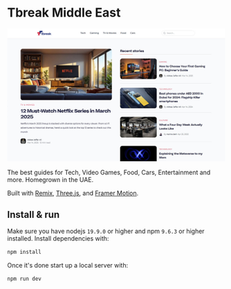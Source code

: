 # Tbreak Middle East

[![Site preview](/public/site-preview.jpg)](https://tbreak.com)

The best guides for Tech, Video Games, Food, Cars, Entertainment and more. Homegrown in the UAE.

Built with [Remix](https://remix.run/), [Three.js](https://threejs.org/), and [Framer Motion](https://www.framer.com/motion/).

## Install & run

Make sure you have nodejs `19.9.0` or higher and npm `9.6.3` or higher installed. Install dependencies with:

```bash
npm install
```

Once it's done start up a local server with:

```bash
npm run dev
```
